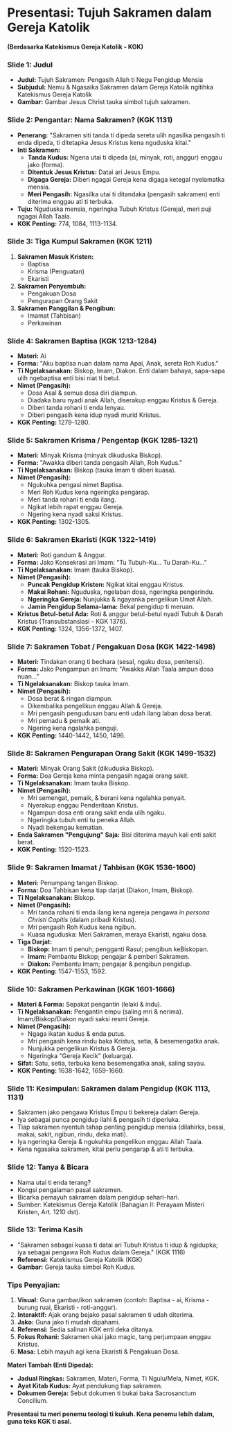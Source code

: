 # **Presentasi: Tujuh Sakramen dalam Gereja Katolik**  
**(Berdasarka Katekismus Gereja Katolik - KGK)** 

### **Slide 1: Judul**  
- **Judul:** Tujuh Sakramen: Pengasih Allah ti Negu Pengidup Mensia  
- **Subjudul:** Nemu & Ngasaika Sakramen dalam Gereja Katolik ngitihka Katekismus Gereja Katolik  
- **Gambar:** Gambar Jesus Christ tauka simbol tujuh sakramen.  

### **Slide 2: Pengantar: Nama Sakramen? (KGK 1131)**  
- **Penerang:** "Sakramen siti tanda ti dipeda sereta ulih ngasilka pengasih ti enda dipeda, ti ditetapka Jesus Kristus kena nguduska kitai."  
- **Inti Sakramen:**  
  - **Tanda Kudus:** Ngena utai ti dipeda (ai, minyak, roti, anggur) enggau jako (forma).  
  - **Ditentuk Jesus Kristus:** Datai ari Jesus Empu.  
  - **Digaga Gereja:** Diberi ngagai Gereja kena digaga ketegal nyelamatka mensia.  
  - **Meri Pengasih:** Ngasilka utai ti ditandaka (pengasih sakramen) enti diterima enggau ati ti terbuka.  
- **Tuju:** Nguduska mensia, ngeringka Tubuh Kristus (Gereja), meri puji ngagai Allah Taala.  
- **KGK Penting:** 774, 1084, 1113-1134.  

### **Slide 3: Tiga Kumpul Sakramen (KGK 1211)**  
1. **Sakramen Masuk Kristen:**  
   - Baptisa  
   - Krisma (Penguatan)  
   - Ekaristi  
2. **Sakramen Penyembuh:**  
   - Pengakuan Dosa  
   - Pengurapan Orang Sakit  
3. **Sakramen Panggilan & Pengibun:**  
   - Imamat (Tahbisan)  
   - Perkawinan  

### **Slide 4: Sakramen Baptisa (KGK 1213-1284)**  
- **Materi:** Ai  
- **Forma:** "Aku baptisa nuan dalam nama Apai, Anak, sereta Roh Kudus."  
- **Ti Ngelaksanakan:** Biskop, Imam, Diakon. Enti dalam bahaya, sapa-sapa ulih ngebaptisa enti bisi niat ti betul.  
- **Nimet (Pengasih):**  
  - Dosa Asal & semua dosa diri diampun.  
  - Diadaka baru nyadi anak Allah, diserakup enggau Kristus & Gereja.  
  - Diberi tanda rohani ti enda lenyau.  
  - Diberi pengasih kena idup nyadi murid Kristus.  
- **KGK Penting:** 1279-1280.  

### **Slide 5: Sakramen Krisma / Pengentap (KGK 1285-1321)**  
- **Materi:** Minyak Krisma (minyak dikuduska Biskop).  
- **Forma:** "Awakka diberi tanda pengasih Allah, Roh Kudus."  
- **Ti Ngelaksanakan:** Biskop (tauka Imam ti diberi kuasa).  
- **Nimet (Pengasih):**  
  - Ngukuhka pengasi nimet Baptisa.  
  - Meri Roh Kudus kena ngeringka pengarap.  
  - Meri tanda rohani ti enda ilang.  
  - Ngikat lebih rapat enggau Gereja.  
  - Ngering kena nyadi saksi Kristus.  
- **KGK Penting:** 1302-1305.  

### **Slide 6: Sakramen Ekaristi (KGK 1322-1419)**  
- **Materi:** Roti gandum & Anggur.  
- **Forma:** Jako Konsekrasi ari Imam: "Tu Tubuh-Ku... Tu Darah-Ku..."  
- **Ti Ngelaksanakan:** Imam (tauka Biskop).  
- **Nimet (Pengasih):**  
  - **Puncak Pengidup Kristen:** Ngikat kitai enggau Kristus.  
  - **Makai Rohani:** Nguduska, ngelaban dosa, ngeringka pengerindu.  
  - **Ngeringka Gereja:** Nunjukka & ngayanka pengelikun Umat Allah.  
  - **Jamin Pengidup Selama-lama:** Bekal pengidup ti meruan.  
- **Kristus Betul-betul Ada:** Roti & anggur betul-betul nyadi Tubuh & Darah Kristus (Transubstansiasi - KGK 1376).  
- **KGK Penting:** 1324, 1356-1372, 1407.  

### **Slide 7: Sakramen Tobat / Pengakuan Dosa (KGK 1422-1498)**  
- **Materi:** Tindakan orang ti bechara (sesal, ngaku dosa, penitensi).  
- **Forma:** Jako Pengampun ari Imam: "Awakka Allah Taala ampun dosa nuan..."  
- **Ti Ngelaksanakan:** Biskop tauka Imam.  
- **Nimet (Pengasih):**  
  - Dosa berat & ringan diampun.  
  - Dikembalika pengelikun enggau Allah & Gereja.  
  - Mri pengasih pengudusan baru enti udah ilang laban dosa berat.  
  - Mri pemadu & pemaik ati.  
  - Ngering kena ngalahka penguji.  
- **KGK Penting:** 1440-1442, 1450, 1496.  

### **Slide 8: Sakramen Pengurapan Orang Sakit (KGK 1499-1532)**  
- **Materi:** Minyak Orang Sakit (dikuduska Biskop).  
- **Forma:** Doa Gereja kena minta pengasih ngagai orang sakit.  
- **Ti Ngelaksanakan:** Imam tauka Biskop.  
- **Nimet (Pengasih):**  
  - Mri semengat, pemaik, & berani kena ngalahka penyait.  
  - Nyerakup enggau Penderitaan Kristus.  
  - Ngampun dosa enti orang sakit enda ulih ngaku.  
  - Ngeringka tubuh enti tu peneka Allah.  
  - Nyadi bekengau kematian.  
- **Enda Sakramen "Pengujung" Saja:** Bisi diterima mayuh kali enti sakit berat.  
- **KGK Penting:** 1520-1523.  

### **Slide 9: Sakramen Imamat / Tahbisan (KGK 1536-1600)**  
- **Materi:** Penumpang tangan Biskop.  
- **Forma:** Doa Tahbisan kena tiap darjat (Diakon, Imam, Biskop).  
- **Ti Ngelaksanakan:** Biskop.  
- **Nimet (Pengasih):**  
  - Mri tanda rohani ti enda ilang kena ngereja pengawa *in persona Christi Capitis* (dalam pribadi Kristus).  
  - Mri pengasih Roh Kudus kena ngibun.  
  - Kuasa nguduska: Meri Sakramen, meraya Ekaristi, ngaku dosa.  
- **Tiga Darjat:**  
  - **Biskop:** Imam ti penuh; pengganti Rasul; pengibun keBiskopan.  
  - **Imam:** Pembantu Biskop; pengajar & pemberi Sakramen.  
  - **Diakon:** Pembantu Imam; pengajar & pengibun pengidup.  
- **KGK Penting:** 1547-1553, 1592.  

### **Slide 10: Sakramen Perkawinan (KGK 1601-1666)**  
- **Materi & Forma:** Sepakat pengantin (lelaki & indu).  
- **Ti Ngelaksanakan:** Pengantin empu (saling mri & nerima). Imam/Biskop/Diakon nyadi saksi resmi Gereja.  
- **Nimet (Pengasih):**  
  - Ngaga ikatan kudus & enda putus.  
  - Mri pengasih kena rindu baka Kristus, setia, & besemengatka anak.  
  - Nunjukka pengelikun Kristus & Gereja.  
  - Ngeringka "Gereja Kecik" (keluarga).  
- **Sifat:** Satu, setia, terbuka kena besemengatka anak, saling sayau.  
- **KGK Penting:** 1638-1642, 1659-1660.  

### **Slide 11: Kesimpulan: Sakramen dalam Pengidup (KGK 1113, 1131)**  
- Sakramen jako pengawa Kristus Empu ti bekereja dalam Gereja.  
- Iya sebagai punca pengidup ilahi & pengasih ti diperluka.  
- Tiap sakramen nyentuh tahap penting pengidup mensia (dilahirka, besai, makai, sakit, ngibun, rindu, deka mati).  
- Iya ngeringka Gereja & ngukuhka pengelikun enggau Allah Taala.  
- Kena ngasaika sakramen, kitai perlu pengarap & ati ti terbuka.  

### **Slide 12: Tanya & Bicara**  
- Nama utai ti enda terang?  
- Kongsi pengalaman pasal sakramen.  
- Bicarka pemayuh sakramen dalam pengidup sehari-hari.  
- Sumber: Katekismus Gereja Katolik (Bahagian II: Perayaan Misteri Kristen, Art. 1210 dst).  

### **Slide 13: Terima Kasih**  
- "Sakramen sebagai kuasa ti datai ari Tubuh Kristus ti idup & ngidupka; iya sebagai pengawa Roh Kudus dalam Gereja." (KGK 1116)  
- **Referensi:** Katekismus Gereja Katolik (KGK)  
- **Gambar:** Gereja tauka simbol Roh Kudus.  

### **Tips Penyajian:**  
1. **Visual:** Guna gambar/ikon sakramen (contoh: Baptisa - ai, Krisma - burung ruai, Ekaristi - roti-anggur).  
2. **Interaktif:** Ajak orang bejako pasal sakramen ti udah diterima.  
3. **Jako:** Guna jako ti mudah dipahami.  
4. **Referensi:** Sedia salinan KGK enti deka ditanya.  
5. **Fokus Rohani:** Sakramen ukai jako magic, tang perjumpaan enggau Kristus.  
6. **Masa:** Lebih mayuh agi kena Ekaristi & Pengakuan Dosa.  

**Materi Tambah (Enti Dipeda):**  
- **Jadual Ringkas:** Sakramen, Materi, Forma, Ti Ngulu/Mela, Nimet, KGK.  
- **Ayat Kitab Kudus:** Ayat pendukung tiap sakramen.  
- **Dokumen Gereja:** Sebut dokumen ti bukai baka Sacrosanctum Concilium.  

**Presentasi tu meri penemu teologi ti kukuh. Kena penemu lebih dalam, guna teks KGK ti asal.**